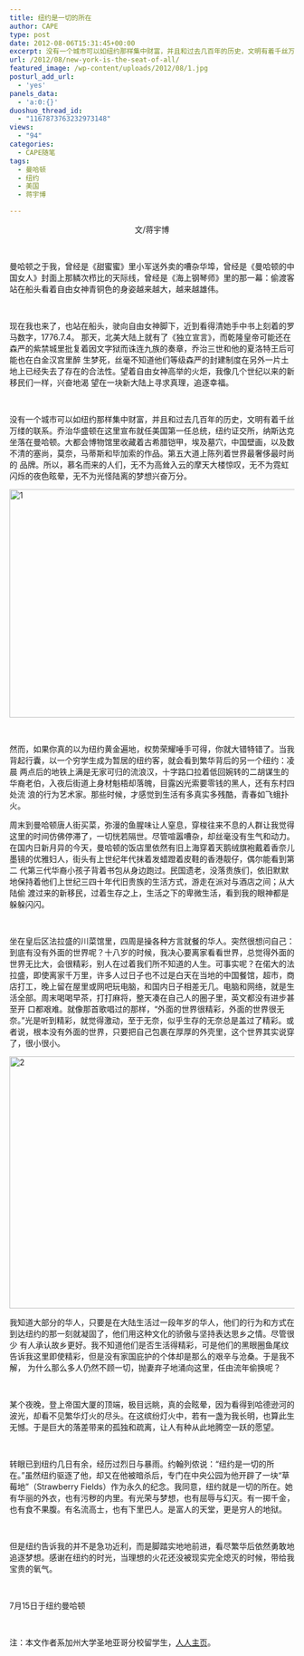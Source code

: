 ```yaml
---
title: 纽约是一切的所在
author: CAPE
type: post
date: 2012-08-06T15:31:45+00:00
excerpt: 没有一个城市可以如纽约那样集中财富，并且和过去几百年的历史，文明有着千丝万缕的联系。乔治华盛顿在这里宣布就任美国第一任总统，纽约证交所，纳斯达克坐落在曼哈顿。慕名而来的人们，无不为高耸入云的摩天大楼惊叹，无不为霓虹闪烁的夜色眩晕，无不为光怪陆离的梦想兴奋万分。
url: /2012/08/new-york-is-the-seat-of-all/
featured_image: /wp-content/uploads/2012/08/1.jpg
posturl_add_url:
  - 'yes'
panels_data:
  - 'a:0:{}'
duoshuo_thread_id:
  - "1167873763232973148"
views:
  - "94"
categories:
  - CAPE随笔
tags:
  - 曼哈顿
  - 纽约
  - 美国
  - 蒋宇博

---
```

<p style="text-align: center;">
  文/蒋宇博
</p>

&nbsp;

曼哈顿之于我，曾经是《甜蜜蜜》里小军送外卖的嘈杂华埠，<wbr />曾经是《曼哈顿的中国女人》封面上那鳞次栉比的天际线，曾经是《<wbr />海上钢琴师》里的那一幕：<wbr />偷渡客站在船头看着自由女神青铜色的身姿越来越大，越来越雄伟。

&nbsp;

现在我也来了，也站在船头，驶向自由女神脚下，<wbr />近到看得清她手中书上刻着的罗马数字，1776.7.4。 那天，北美大陆上就有了《独立宣言》，<wbr />而乾隆皇帝可能还在森严的紫禁城里批复着因文字狱而诛连九族的奏<wbr />章，乔治三世和他的夏洛特王后可能也在白金汉宫里醉 生梦死，<wbr />丝毫不知道他们等级森严的封建制度在另外一片土地上已经失去了存<wbr />在的合法性。望着自由女神高举的火炬，<wbr />我像几个世纪以来的新移民们一样，兴奋地渴 望在一块新大陆上寻求真理，追逐幸福。

&nbsp;

没有一个城市可以如纽约那样集中财富，并且和过去几百年的历史，<wbr />文明有着千丝万缕的联系。<wbr />乔治华盛顿在这里宣布就任美国第一任总统，纽约证交所，纳斯达克坐落在曼哈顿。大都会博物馆里收藏着古希腊铠甲，埃及墓穴，<wbr />中国壁画，以及数不清的塞尚，莫奈，马蒂斯和毕加索的作品。<wbr />第五大道上陈列着世界最奢侈最时尚的 品牌。所以，慕名而来的人们，无不为高耸入云的摩天大楼惊叹，<wbr />无不为霓虹闪烁的夜色眩晕，无不为光怪陆离的梦想兴奋万分。

[<img class="alignnone size-full wp-image-7350" alt="1" src="http://hicape.com/wp-content/uploads/2012/08/12.jpg" width="580" height="403" srcset="http://hicape.com/wp-content/uploads/2012/08/12.jpg 580w, http://hicape.com/wp-content/uploads/2012/08/12-300x208.jpg 300w" sizes="(max-width: 580px) 100vw, 580px" />][1]

&nbsp;

然而，如果你真的以为纽约黄金遍地，权势荣耀唾手可得，<wbr />你就大错特错了。当我背起行囊，以一个穷学生成为暂居的纽约客，<wbr />就会看到繁华背后的另一个纽约：凌晨 两点后的地铁上满是无家可归的流浪汉，<wbr />十字路口拉着低回婉转的二胡谋生的华裔老伯，<wbr />入夜后街道上身材魁梧却落魄，目露凶光索要零钱的黑人，<wbr />还有东村四处流 浪的行为艺术家。那些时候，才感觉到生活有多真实多残酷，<wbr />青春如飞蛾扑火。

周末到曼哈顿唐人街买菜，弥漫的鱼腥味让人窒息，<wbr />穿梭往来不息的人群让我觉得这里的时间仿佛停滞了，<wbr />一切恍若隔世。尽管喧嚣嘈杂，却丝毫没有生气和动力。 在国内日新月异的今天，<wbr />曼哈顿的饭店里依然有旧上海穿着天鹅绒旗袍戴着香奈儿墨镜的优雅<wbr />妇人，街头有上世纪年代抹着发蜡蹬着皮鞋的香港靓仔，<wbr />偶尔能看到第二 代第三代华裔小孩子背着书包从身边跑过。民国遗老，没落贵族们，<wbr />依旧默默地保持着他们上世纪三四十年代旧贵族的生活方式，<wbr />游走在派对与酒店之间；从大陆偷 渡过来的新移民，过着生存之上，生活之下的卑微生活，<wbr />看到我的眼神都是躲躲闪闪。

&nbsp;

坐在皇后区法拉盛的川菜馆里，四周是操各种方言就餐的华人。<wbr />突然很想问自己：到底有没有外面的世界呢？十八岁的时候，<wbr />我决心要离家看看世界，总觉得外面的 世界无比大，会很精彩，别人在过着我们所不知道的人生。可事实呢？<wbr />在偌大的法拉盛，即使离家千万里，<wbr />许多人过日子也不过是白天在当地的中国餐馆，超市，商店打工，晚上留在屋里或网吧玩电脑，和国内日子相差无几。<wbr />电脑和网络，就是生活全部。周末喝喝早茶，打打麻将，<wbr />整天凑在自己人的圈子里，英文都没有进步甚至开 口都艰难。就像那首歌唱过的那样，“外面的世界很精彩，<wbr />外面的世界很无奈。”光是听到精彩，就觉得激动，至于无奈，<wbr />似乎生存的无奈总是盖过了精彩。或者说，根本没有外面的世界，<wbr />只要把自己包裹在厚厚的外壳里，这个世界其实说穿了，很小很小。

[<img class="alignnone size-full wp-image-7351" alt="2" src="http://hicape.com/wp-content/uploads/2012/08/23.jpg" width="518" height="445" srcset="http://hicape.com/wp-content/uploads/2012/08/23.jpg 518w, http://hicape.com/wp-content/uploads/2012/08/23-300x257.jpg 300w" sizes="(max-width: 518px) 100vw, 518px" />][2]

我知道大部分的华人，只要是在大陆生活过一段年岁的华人，<wbr />他们的行为和方式在到达纽约的那一刻就凝固了，<wbr />他们用这种文化的骄傲与坚持表达思乡之情。尽管很 少 有人承认故乡更好。我不知道他们是否生活得精彩，<wbr />可是他们的黑眼圈鱼尾纹告诉我这里即使精彩，<wbr />但是没有家国庇护的个体却是那么的艰辛与沧桑。于是我不解， 为什么那么多人仍然不顾一切，抛妻弃子地涌向这里，<wbr />任由流年偷换呢？

&nbsp;

某个夜晚，登上帝国大厦的顶端，极目远眺，真的会眩晕，<wbr />因为看得到哈德逊河的波光，却看不见繁华灯火的尽头。<wbr />在这缤纷灯火中，若有一盏为我长明，也算此生无憾。<wbr />于是巨大的落差带来的孤独和疏离，<wbr />让人有种从此地腾空一跃的愿望。

&nbsp;

转眼已到纽约几日有余，经历过烈日与暴雨。约翰列侬说：“纽约是<wbr />一切的所在。”虽然纽约驱逐了他，却又在他被暗杀后，<wbr />专门在中央公园为他开辟了一块“草莓地”（Strawberry Fields）作为永久的纪念。我同意，纽约就是一切的所在。<wbr />她有华丽的外衣，也有污秽的内里。有光荣与梦想，<wbr />也有屈辱与幻灭。有一掷千金，也有食不果腹。有名流高士，<wbr />也有下里巴人。是富人的天堂，更是穷人的地狱。

&nbsp;

但是纽约告诉我的并不是急功近利，而是脚踏实地地前进，<wbr />看尽繁华后依然勇敢地追逐梦想。感谢在纽约的时光，<wbr />当理想的火花还没被现实完全熄灭的时候，带给我宝贵的氧气。

&nbsp;

7月15日于纽约曼哈顿

&nbsp;

注：本文作者系加州大学圣地亚哥分校留学生，<a href="http://www.renren.com/234734408/profile" target="_blank">人人主页</a>。

&nbsp;

 [1]: http://hicape.com/wp-content/uploads/2012/08/12.jpg
 [2]: http://hicape.com/wp-content/uploads/2012/08/23.jpg